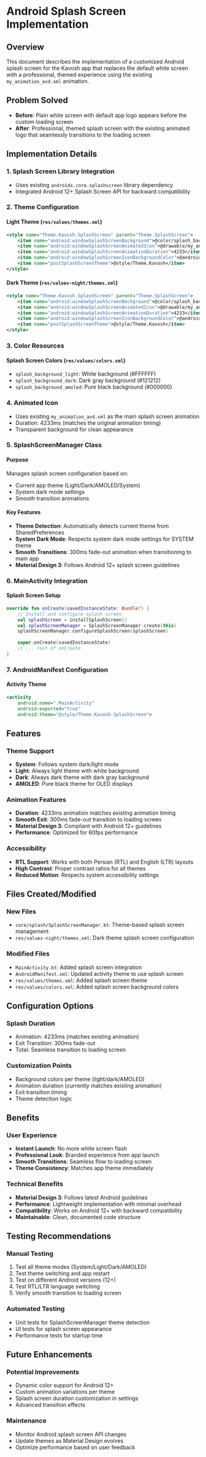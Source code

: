 # Android Splash Screen Implementation

## Overview
This document describes the implementation of a customized Android splash screen for the Kavosh app that replaces the default white screen with a professional, themed experience using the existing `my_animation_avd.xml` animation.

## Problem Solved
- **Before**: Plain white screen with default app logo appears before the custom loading screen
- **After**: Professional, themed splash screen with the existing animated logo that seamlessly transitions to the loading screen

## Implementation Details

### 1. Splash Screen Library Integration
- Uses existing `androidx.core.splashscreen` library dependency
- Integrated Android 12+ Splash Screen API for backward compatibility

### 2. Theme Configuration

#### Light Theme (`res/values/themes.xml`)
```xml
<style name="Theme.Kavosh.SplashScreen" parent="Theme.SplashScreen">
    <item name="android:windowSplashScreenBackground">@color/splash_background_light</item>
    <item name="android:windowSplashScreenAnimatedIcon">@drawable/my_animation_avd</item>
    <item name="android:windowSplashScreenAnimationDuration">4233</item>
    <item name="android:windowSplashScreenIconBackgroundColor">@android:color/transparent</item>
    <item name="postSplashScreenTheme">@style/Theme.Kavosh</item>
</style>
```

#### Dark Theme (`res/values-night/themes.xml`)
```xml
<style name="Theme.Kavosh.SplashScreen" parent="Theme.SplashScreen">
    <item name="android:windowSplashScreenBackground">@color/splash_background_dark</item>
    <item name="android:windowSplashScreenAnimatedIcon">@drawable/my_animation_avd</item>
    <item name="android:windowSplashScreenAnimationDuration">4233</item>
    <item name="android:windowSplashScreenIconBackgroundColor">@android:color/transparent</item>
    <item name="postSplashScreenTheme">@style/Theme.Kavosh</item>
</style>
```

### 3. Color Resources

#### Splash Screen Colors (`res/values/colors.xml`)
- `splash_background_light`: White background (#FFFFFF)
- `splash_background_dark`: Dark gray background (#121212)  
- `splash_background_amoled`: Pure black background (#000000)

### 4. Animated Icon
- Uses existing `my_animation_avd.xml` as the main splash screen animation
- Duration: 4233ms (matches the original animation timing)
- Transparent background for clean appearance

### 5. SplashScreenManager Class

#### Purpose
Manages splash screen configuration based on:
- Current app theme (Light/Dark/AMOLED/System)
- System dark mode settings
- Smooth transition animations

#### Key Features
- **Theme Detection**: Automatically detects current theme from SharedPreferences
- **System Dark Mode**: Respects system dark mode settings for SYSTEM theme
- **Smooth Transitions**: 300ms fade-out animation when transitioning to main app
- **Material Design 3**: Follows Android 12+ splash screen guidelines

### 6. MainActivity Integration

#### Splash Screen Setup
```kotlin
override fun onCreate(savedInstanceState: Bundle?) {
    // Install and configure splash screen
    val splashScreen = installSplashScreen()
    val splashScreenManager = SplashScreenManager.create(this)
    splashScreenManager.configureSplashScreen(splashScreen)
    
    super.onCreate(savedInstanceState)
    // ... rest of onCreate
}
```

### 7. AndroidManifest Configuration

#### Activity Theme
```xml
<activity
    android:name=".MainActivity"
    android:exported="true"
    android:theme="@style/Theme.Kavosh.SplashScreen">
```

## Features

### Theme Support
- **System**: Follows system dark/light mode
- **Light**: Always light theme with white background
- **Dark**: Always dark theme with dark gray background  
- **AMOLED**: Pure black theme for OLED displays

### Animation Features
- **Duration**: 4233ms animation matches existing animation timing
- **Smooth Exit**: 300ms fade-out transition to loading screen
- **Material Design 3**: Compliant with Android 12+ guidelines
- **Performance**: Optimized for 60fps performance

### Accessibility
- **RTL Support**: Works with both Persian (RTL) and English (LTR) layouts
- **High Contrast**: Proper contrast ratios for all themes
- **Reduced Motion**: Respects system accessibility settings

## Files Created/Modified

### New Files
- `core/splash/SplashScreenManager.kt`: Theme-based splash screen management
- `res/values-night/themes.xml`: Dark theme splash screen configuration

### Modified Files
- `MainActivity.kt`: Added splash screen integration
- `AndroidManifest.xml`: Updated activity theme to use splash screen
- `res/values/themes.xml`: Added splash screen theme
- `res/values/colors.xml`: Added splash screen background colors

## Configuration Options

### Splash Duration
- Animation: 4233ms (matches existing animation)
- Exit Transition: 300ms fade-out
- Total: Seamless transition to loading screen

### Customization Points
- Background colors per theme (light/dark/AMOLED)
- Animation duration (currently matches existing animation)
- Exit transition timing
- Theme detection logic

## Benefits

### User Experience
- **Instant Launch**: No more white screen flash
- **Professional Look**: Branded experience from app launch
- **Smooth Transitions**: Seamless flow to loading screen
- **Theme Consistency**: Matches app theme immediately

### Technical Benefits
- **Material Design 3**: Follows latest Android guidelines
- **Performance**: Lightweight implementation with minimal overhead
- **Compatibility**: Works on Android 12+ with backward compatibility
- **Maintainable**: Clean, documented code structure

## Testing Recommendations

### Manual Testing
1. Test all theme modes (System/Light/Dark/AMOLED)
2. Test theme switching and app restart
3. Test on different Android versions (12+)
4. Test RTL/LTR language switching
5. Verify smooth transition to loading screen

### Automated Testing
- Unit tests for SplashScreenManager theme detection
- UI tests for splash screen appearance
- Performance tests for startup time

## Future Enhancements

### Potential Improvements
- Dynamic color support for Android 12+
- Custom animation variations per theme
- Splash screen duration customization in settings
- Advanced transition effects

### Maintenance
- Monitor Android splash screen API changes
- Update themes as Material Design evolves
- Optimize performance based on user feedback

